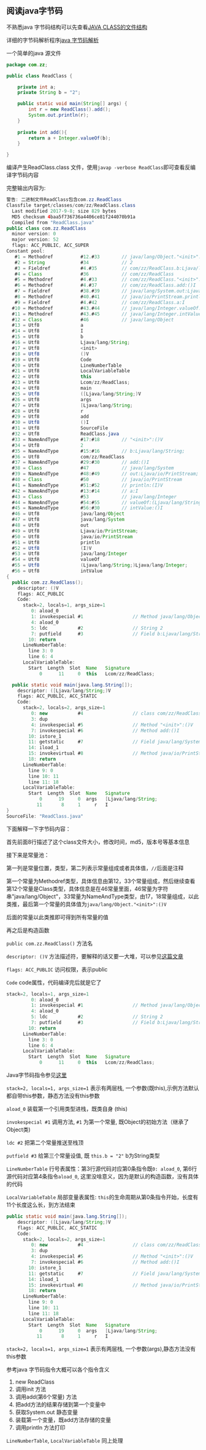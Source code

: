 ## 阅读java字节码

不熟悉java 字节码结构可以先查看[JAVA CLASS的文件结构](https://coolshell.cn/articles/9229.html)

详细的字节码解析程序[java 字节码解析](https://github.com/MrYang/java-class-parser)

一个简单的java 源文件

```java
package com.zz;

public class ReadClass {

    private int a;
    private String b = "2";

    public static void main(String[] args) {
        int r = new ReadClass().add();
        System.out.println(r);
    }
    
    private int add(){
        return a + Integer.valueOf(b);
    }

}
```

编译产生ReadClass.class 文件，使用`javap -verbose ReadClass`即可查看反编译字节码内容

完整输出内容为:

```java
警告: 二进制文件ReadClass包含com.zz.ReadClass
Classfile target/classes/com/zz/ReadClass.class
  Last modified 2017-9-8; size 829 bytes
  MD5 checksum 4baa5f736736a4406ce81f244070b91a
  Compiled from "ReadClass.java"
public class com.zz.ReadClass
  minor version: 0
  major version: 52
  flags: ACC_PUBLIC, ACC_SUPER
Constant pool:
   #1 = Methodref          #12.#33        // java/lang/Object."<init>":()V
   #2 = String             #34            // 2
   #3 = Fieldref           #4.#35         // com/zz/ReadClass.b:Ljava/lang/String;
   #4 = Class              #36            // com/zz/ReadClass
   #5 = Methodref          #4.#33         // com/zz/ReadClass."<init>":()V
   #6 = Methodref          #4.#37         // com/zz/ReadClass.add:()I
   #7 = Fieldref           #38.#39        // java/lang/System.out:Ljava/io/PrintStream;
   #8 = Methodref          #40.#41        // java/io/PrintStream.println:(I)V
   #9 = Fieldref           #4.#42         // com/zz/ReadClass.a:I
  #10 = Methodref          #43.#44        // java/lang/Integer.valueOf:(Ljava/lang/String;)Ljava/lang/Integer;
  #11 = Methodref          #43.#45        // java/lang/Integer.intValue:()I
  #12 = Class              #46            // java/lang/Object
  #13 = Utf8               a
  #14 = Utf8               I
  #15 = Utf8               b
  #16 = Utf8               Ljava/lang/String;
  #17 = Utf8               <init>
  #18 = Utf8               ()V
  #19 = Utf8               Code
  #20 = Utf8               LineNumberTable
  #21 = Utf8               LocalVariableTable
  #22 = Utf8               this
  #23 = Utf8               Lcom/zz/ReadClass;
  #24 = Utf8               main
  #25 = Utf8               ([Ljava/lang/String;)V
  #26 = Utf8               args
  #27 = Utf8               [Ljava/lang/String;
  #28 = Utf8               r
  #29 = Utf8               add
  #30 = Utf8               ()I
  #31 = Utf8               SourceFile
  #32 = Utf8               ReadClass.java
  #33 = NameAndType        #17:#18        // "<init>":()V
  #34 = Utf8               2
  #35 = NameAndType        #15:#16        // b:Ljava/lang/String;
  #36 = Utf8               com/zz/ReadClass
  #37 = NameAndType        #29:#30        // add:()I
  #38 = Class              #47            // java/lang/System
  #39 = NameAndType        #48:#49        // out:Ljava/io/PrintStream;
  #40 = Class              #50            // java/io/PrintStream
  #41 = NameAndType        #51:#52        // println:(I)V
  #42 = NameAndType        #13:#14        // a:I
  #43 = Class              #53            // java/lang/Integer
  #44 = NameAndType        #54:#55        // valueOf:(Ljava/lang/String;)Ljava/lang/Integer;
  #45 = NameAndType        #56:#30        // intValue:()I
  #46 = Utf8               java/lang/Object
  #47 = Utf8               java/lang/System
  #48 = Utf8               out
  #49 = Utf8               Ljava/io/PrintStream;
  #50 = Utf8               java/io/PrintStream
  #51 = Utf8               println
  #52 = Utf8               (I)V
  #53 = Utf8               java/lang/Integer
  #54 = Utf8               valueOf
  #55 = Utf8               (Ljava/lang/String;)Ljava/lang/Integer;
  #56 = Utf8               intValue
{
  public com.zz.ReadClass();
    descriptor: ()V
    flags: ACC_PUBLIC
    Code:
      stack=2, locals=1, args_size=1
         0: aload_0
         1: invokespecial #1                  // Method java/lang/Object."<init>":()V
         4: aload_0
         5: ldc           #2                  // String 2
         7: putfield      #3                  // Field b:Ljava/lang/String;
        10: return
      LineNumberTable:
        line 3: 0
        line 6: 4
      LocalVariableTable:
        Start  Length  Slot  Name   Signature
            0      11     0  this   Lcom/zz/ReadClass;

  public static void main(java.lang.String[]);
    descriptor: ([Ljava/lang/String;)V
    flags: ACC_PUBLIC, ACC_STATIC
    Code:
      stack=2, locals=2, args_size=1
         0: new           #4                  // class com/zz/ReadClass
         3: dup
         4: invokespecial #5                  // Method "<init>":()V
         7: invokespecial #6                  // Method add:()I
        10: istore_1
        11: getstatic     #7                  // Field java/lang/System.out:Ljava/io/PrintStream;
        14: iload_1
        15: invokevirtual #8                  // Method java/io/PrintStream.println:(I)V
        18: return
      LineNumberTable:
        line 9: 0
        line 10: 11
        line 11: 18
      LocalVariableTable:
        Start  Length  Slot  Name   Signature
            0      19     0  args   [Ljava/lang/String;
           11       8     1     r   I
}
SourceFile: "ReadClass.java"
```

下面解释一下字节码内容：

首先前面8行描述了这个class文件大小，修改时间，md5，版本号等基本信息

接下来是常量池：

第一列是常量位置，类型，第二列表示常量组成或者具体值，`//`后面是注释

第一个常量为Methodref类型，具体信息由第12，33个常量组成，然后继续查看第12个常量是Class类型，具体信息是在46常量里面，46常量为字符串"java/lang/Object"，33常量为NameAndType类型，由17，18常量组成，以此类推，最后第一个常量的具体值为`java/lang/Object."<init>":()V`

后面的常量以此类推即可得到所有常量的值

再之后是构造函数

`public com.zz.ReadClass()` 方法名

`descriptor: ()V` 方法描述符，要解释的话又要一大堆，可以参见[这篇文章](http://blog.csdn.net/zhangjg_blog/article/details/21487287)

`flags: ACC_PUBLIC` 访问权限，表示public

`Code` code属性，代码编译完后就是它了

```java
stack=2, locals=1, args_size=1
         0: aload_0
         1: invokespecial #1                  // Method java/lang/Object."<init>":()V
         4: aload_0
         5: ldc           #2                  // String 2
         7: putfield      #3                  // Field b:Ljava/lang/String;
        10: return
      LineNumberTable:
        line 3: 0
        line 6: 4
      LocalVariableTable:
        Start  Length  Slot  Name   Signature
            0      11     0  this   Lcom/zz/ReadClass;
```

Java字节码指令参见[这里](http://gityuan.com/2015/10/24/jvm-bytecode-grammar/)

`stack=2, locals=1, args_size=1` 表示有两层栈, 一个参数(既this),示例方法默认都自带this参数，静态方法没有this参数

`aload_0` 装载第一个引用类型进栈，既类自身 (this)

`invokespecial #1` 调用方法, `#1` 为第一个常量, 既Object的初始方法（继承了Object类)

`ldc #2` 把第二个常量推送至栈顶

`putfield #3` 给第三个常量设值, 既 `this.b = "2"` b为String类型 


`LineNumberTable` 行号表属性：第3行源代码对应第0条指令既`0: aload_0`, 第6行源代码对应第4条指令`aload_0`, 这里没啥意义，因为是默认的构造函数，没有具体的代码

`LocalVariableTable` 局部变量表属性: `this`的生命周期从第0条指令开始，长度有11个长度这么长，到方法结束

```java
public static void main(java.lang.String[]);
    descriptor: ([Ljava/lang/String;)V
    flags: ACC_PUBLIC, ACC_STATIC
    Code:
      stack=2, locals=2, args_size=1
         0: new           #4                  // class com/zz/ReadClass
         3: dup
         4: invokespecial #5                  // Method "<init>":()V
         7: invokespecial #6                  // Method add:()I
        10: istore_1
        11: getstatic     #7                  // Field java/lang/System.out:Ljava/io/PrintStream;
        14: iload_1
        15: invokevirtual #8                  // Method java/io/PrintStream.println:(I)V
        18: return
      LineNumberTable:
        line 9: 0
        line 10: 11
        line 11: 18
      LocalVariableTable:
        Start  Length  Slot  Name   Signature
            0      19     0  args   [Ljava/lang/String;
           11       8     1     r   I
```

`stack=2, locals=1, args_size=1` 表示有两层栈, 一个参数(args),静态方法没有this参数

参考java 字节码指令大概可以各个指令含义

1. new ReadClass
2. 调用init 方法
3. 调用add(第6个常量) 方法
4. 把add方法的结果存储到第一个变量中
5. 获取System.out 静态变量
6. 装载第一个变量，既add方法存储的变量
7. 调用println 方法打印

`LineNumberTable`, `LocalVariableTable` 同上处理